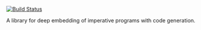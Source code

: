 [![Build Status](https://travis-ci.org/emilaxelsson/imperative-edsl.png)](https://travis-ci.org/emilaxelsson/imperative-edsl)

A library for deep embedding of imperative programs with code generation.
